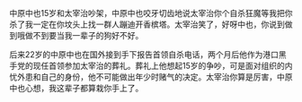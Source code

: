 中原中也15岁和太宰治吵架，中原中也咬牙切齿地说太宰治你个自杀狂魔等我把你杀了我一定在你坟头上找一群人蹦迪开香槟塔。太宰治笑了，好呀中也，你说到做到哦做不到要当我一辈子的狗好不好。

后来22岁的中原中也在国外接到手下报告首领自杀电话，两个月后他作为港口黑手党的现任首领参加太宰治的葬礼。葬礼上他想起15岁的争吵，可是面对组织的内忧外患和自己的身份，他不可能做出年少时赌气的决定。太宰治你算是厉害，中原中也心想，我这辈子都算栽你手上了。